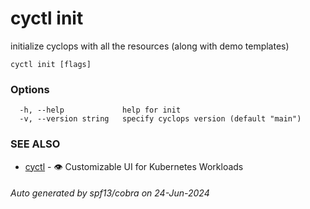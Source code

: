 # cyctl init

initialize cyclops with all the resources (along with demo templates)

```
cyctl init [flags]
```

### Options

```
  -h, --help             help for init
  -v, --version string   specify cyclops version (default "main")
```

### SEE ALSO

* [cyctl](cyctl.md)	 - 👁️ Customizable UI for Kubernetes Workloads

###### Auto generated by spf13/cobra on 24-Jun-2024
